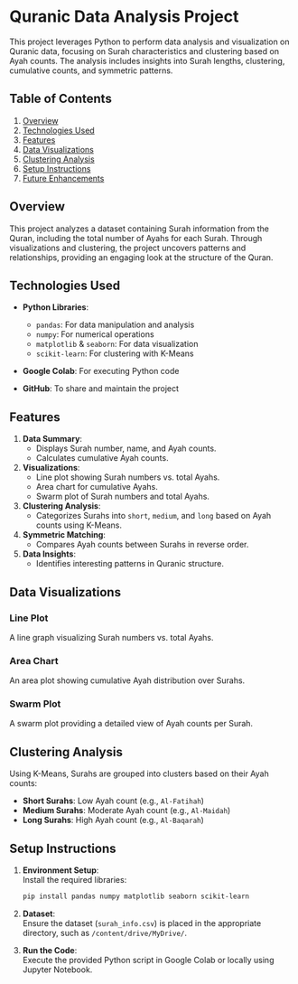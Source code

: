# Quranic Data Analysis Project

This project leverages Python to perform data analysis and visualization on Quranic data, focusing on Surah characteristics and clustering based on Ayah counts. The analysis includes insights into Surah lengths, clustering, cumulative counts, and symmetric patterns.



## Table of Contents
1. [Overview](#overview)  
2. [Technologies Used](#technologies-used)  
3. [Features](#features)  
4. [Data Visualizations](#data-visualizations)  
5. [Clustering Analysis](#clustering-analysis)  
6. [Setup Instructions](#setup-instructions)  
7. [Future Enhancements](#future-enhancements)  



## Overview
This project analyzes a dataset containing Surah information from the Quran, including the total number of Ayahs for each Surah. Through visualizations and clustering, the project uncovers patterns and relationships, providing an engaging look at the structure of the Quran.



## Technologies Used
- **Python Libraries**:  
  - `pandas`: For data manipulation and analysis  
  - `numpy`: For numerical operations  
  - `matplotlib` & `seaborn`: For data visualization  
  - `scikit-learn`: For clustering with K-Means  

- **Google Colab**: For executing Python code  
- **GitHub**: To share and maintain the project  



## Features
1. **Data Summary**:  
   - Displays Surah number, name, and Ayah counts.  
   - Calculates cumulative Ayah counts.  
2. **Visualizations**:  
   - Line plot showing Surah numbers vs. total Ayahs.  
   - Area chart for cumulative Ayahs.  
   - Swarm plot of Surah numbers and total Ayahs.  
3. **Clustering Analysis**:  
   - Categorizes Surahs into `short`, `medium`, and `long` based on Ayah counts using K-Means.  
4. **Symmetric Matching**:  
   - Compares Ayah counts between Surahs in reverse order.  
5. **Data Insights**:  
   - Identifies interesting patterns in Quranic structure.  



## Data Visualizations

### Line Plot
A line graph visualizing Surah numbers vs. total Ayahs.  

### Area Chart
An area plot showing cumulative Ayah distribution over Surahs.  

### Swarm Plot
A swarm plot providing a detailed view of Ayah counts per Surah.  

## Clustering Analysis
Using K-Means, Surahs are grouped into clusters based on their Ayah counts:  
- **Short Surahs**: Low Ayah count (e.g., `Al-Fatihah`)  
- **Medium Surahs**: Moderate Ayah count (e.g., `Al-Maidah`)  
- **Long Surahs**: High Ayah count (e.g., `Al-Baqarah`)  




## Setup Instructions
1. **Environment Setup**:  
   Install the required libraries:
   ```bash
   pip install pandas numpy matplotlib seaborn scikit-learn
   ```

2. **Dataset**:  
   Ensure the dataset (`surah_info.csv`) is placed in the appropriate directory, such as `/content/drive/MyDrive/`.

3. **Run the Code**:  
   Execute the provided Python script in Google Colab or locally using Jupyter Notebook.


